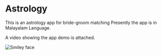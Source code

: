 # Astrology
This is an astrology app for bride-groom matching
Presently the app is in Malayalam Language.


A video showing the app demo is attached.


<img src="https://lh5.googleusercontent.com/NwpEieaUtEZkWkoMWcqOWp3RiiH2UTNEdZNdgNb1X2kIvQWRupJvCPvu9ci6xHE-8QX1OQPneu5qW3s=w1366-h662" alt="Smiley face" >
